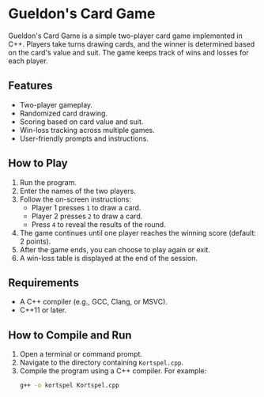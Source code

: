 # Gueldon's Card Game

Gueldon's Card Game is a simple two-player card game implemented in C++. Players take turns drawing cards, and the winner is determined based on the card's value and suit. The game keeps track of wins and losses for each player.

## Features

- Two-player gameplay.
- Randomized card drawing.
- Scoring based on card value and suit.
- Win-loss tracking across multiple games.
- User-friendly prompts and instructions.

## How to Play

1. Run the program.
2. Enter the names of the two players.
3. Follow the on-screen instructions:
   - Player 1 presses `1` to draw a card.
   - Player 2 presses `2` to draw a card.
   - Press `4` to reveal the results of the round.
4. The game continues until one player reaches the winning score (default: 2 points).
5. After the game ends, you can choose to play again or exit.
6. A win-loss table is displayed at the end of the session.

## Requirements

- A C++ compiler (e.g., GCC, Clang, or MSVC).
- C++11 or later.

## How to Compile and Run

1. Open a terminal or command prompt.
2. Navigate to the directory containing `Kortspel.cpp`.
3. Compile the program using a C++ compiler. For example:
   ```sh
   g++ -o kortspel Kortspel.cpp
